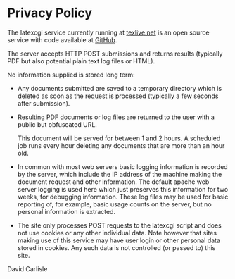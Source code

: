 # Privacy Policy

The latexcgi service currently running at
[texlive.net](https://texlive.net) is  an open source service with
code available at [GitHub](https://davidcarlisle.github.io/latexcgi/).

The server accepts HTTP POST submissions and returns results
(typically PDF but also potential plain text log files or HTML).


No information supplied is stored long term:

* Any documents submitted are saved to a temporary directory which is
  deleted as soon as the request is processed (typically a few
  seconds after submission).
  
* Resulting PDF documents or log files are returned to the user with a
  public but obfuscated URL.
  
  This document will be served for between 1 and 2 hours.
  A scheduled job runs every hour deleting any documents that are more
  than an hour old.
  
* In common with most web servers basic logging information is
  recorded by the server, which include the IP address of the machine
  making the document request and other information. The default
  apache web server logging is used here which just preserves this
  information for two weeks, for debugging information. These log
  files may be used for basic reporting of, for example, basic usage
  counts on the server, but no personal information is extracted.
  
* The site only processes POST requests to the latexcgi script and does
  not use cookies or any other individual data. Note however that
  sites making use of this service may have user login or other
  personal data stored in cookies. Any such data is not controlled (or
  passed to) this site.
  
  
David Carlisle

